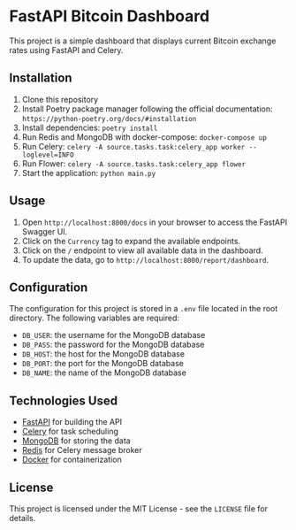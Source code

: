 # FastAPI Bitcoin Dashboard

This project is a simple dashboard that displays current Bitcoin exchange rates using FastAPI and Celery.

## Installation

1. Clone this repository
2. Install Poetry package manager following the official documentation: `https://python-poetry.org/docs/#installation`
3. Install dependencies: `poetry install`
4. Run Redis and MongoDB with docker-compose: `docker-compose up`
5. Run Celery: `celery -A source.tasks.task:celery_app worker --loglevel=INFO`
6. Run Flower: `celery -A source.tasks.task:celery_app flower`
7. Start the application: `python main.py`
## Usage

1. Open `http://localhost:8000/docs` in your browser to access the FastAPI Swagger UI.
2. Click on the `Currency` tag to expand the available endpoints.
3. Click on the `/` endpoint to view all available data in the dashboard.
4. To update the data, go to `http://localhost:8000/report/dashboard`.

## Configuration

The configuration for this project is stored in a `.env` file located in the root directory. The following variables are required:

- `DB_USER`: the username for the MongoDB database
- `DB_PASS`: the password for the MongoDB database
- `DB_HOST`: the host for the MongoDB database
- `DB_PORT`: the port for the MongoDB database
- `DB_NAME`: the name of the MongoDB database

## Technologies Used

- [FastAPI](https://fastapi.tiangolo.com/) for building the API
- [Celery](https://docs.celeryproject.org/en/stable/index.html) for task scheduling
- [MongoDB](https://www.mongodb.com/) for storing the data
- [Redis](https://redis.io/) for Celery message broker
- [Docker](https://www.docker.com/) for containerization

## License

This project is licensed under the MIT License - see the `LICENSE` file for details.